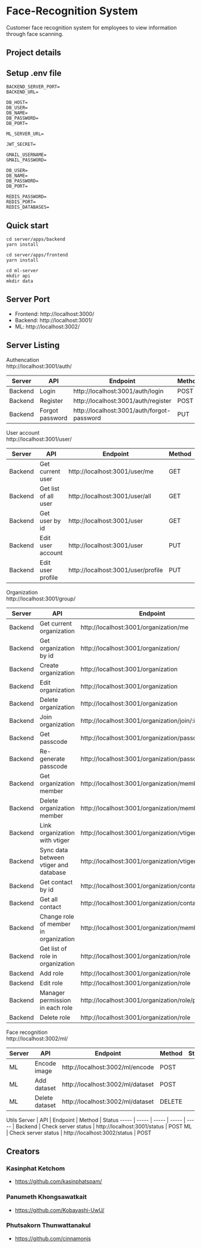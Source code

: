 # Face-Recognition System
Customer face recognition system for employees to view information through face scanning.

## Project details

## Setup .env file
````
BACKEND_SERVER_PORT=
BACKEND_URL=

DB_HOST=
DB_USER=
DB_NAME=
DB_PASSWORD=
DB_PORT=

ML_SERVER_URL=

JWT_SECRET=

GMAIL_USERNAME=
GMAIL_PASSWORD=
````

````
DB_USER=
DB_NAME=
DB_PASSWORD=
DB_PORT=

REDIS_PASSWORD=
REDIS_PORT=
REDIS_DATABASES=
````

## Quick start
````
cd server/apps/backend
yarn install
````

````
cd server/apps/frontend
yarn install
````

````
cd ml-server
mkdir api
mkdir data
````

## Server Port
* Frontend: http://localhost:3000/
* Backend:  http://localhost:3001/
* ML:       http://localhost:3002/

## Server Listing
Authencation\
http://localhost:3001/auth/

Server | API | Endpoint | Method | Status
----- | ----- | ----- | ----- | ----- |
Backend | Login | http://localhost:3001/auth/login | POST
Backend | Register | http://localhost:3001/auth/register | POST
Backend | Forgot password | http://localhost:3001/auth/forgot-password | PUT

User account\
http://localhost:3001/user/

Server | API | Endpoint | Method | Status
----- | ----- | ----- | ----- | ----- |
Backend | Get current user | http://localhost:3001/user/me | GET
Backend | Get list of all user | http://localhost:3001/user/all | GET
Backend | Get user by id | http://localhost:3001/user | GET
Backend | Edit user account | http://localhost:3001/user | PUT
Backend | Edit user profile | http://localhost:3001/user/profile | PUT

Organization\
http://localhost:3001/group/

Server | API | Endpoint | Method | Status
----- | ----- | ----- | ----- | ----- |
Backend | Get current organization | http://localhost:3001/organization/me | GET
Backend | Get organization by id | http://localhost:3001/organization/ | GET
Backend | Create organization | http://localhost:3001/organization | POST
Backend | Edit organization | http://localhost:3001/organization | PUT
Backend | Delete organization | http://localhost:3001/organization | DELETE
Backend | Join organization | http://localhost:3001/organization/join/:id | POST
Backend | Get passcode | http://localhost:3001/organization/passcode | GET
Backend | Re-generate passcode | http://localhost:3001/organization/passcode | PUT
Backend | Get organization member | http://localhost:3001/organization/member | GET
Backend | Delete organization member | http://localhost:3001/organization/member | DELETE
Backend | Link organization with vtiger | http://localhost:3001/organization/vtiger | PUT
Backend | Sync data between vtiger and database | http://localhost:3001/organization/vtiger | POST
Backend | Get contact by id | http://localhost:3001/organization/contact | GET
Backend | Get all contact | http://localhost:3001/organization/contact/all | GET
Backend | Change role of member in organization | http://localhost:3001/organization/member/role | PUT
Backend | Get list of role in organization | http://localhost:3001/organization/role | GET
Backend | Add role | http://localhost:3001/organization/role | POST
Backend | Edit role | http://localhost:3001/organization/role | PUT
Backend | Manager permission in each role | http://localhost:3001/organization/role/permission | PUT
Backend | Delete role | http://localhost:3001/organization/role | DELETE

Face recognition\
http://localhost:3002/ml/

Server | API | Endpoint | Method | Status
----- | ----- | ----- | ----- | ----- |
ML | Encode image | http://localhost:3002/ml/encode | POST
ML | Add dataset | http://localhost:3002/ml/dataset | POST
ML | Delete dataset | http://localhost:3002/ml/dataset | DELETE

Utils
Server | API | Endpoint | Method | Status
----- | ----- | ----- | ----- | ----- |
Backend | Check server status | http://localhost:3001/status | POST
ML | Check server status | http://localhost:3002/status | POST

## Creators
### Kasinphat Ketchom
* https://github.com/kasinphatspam/
### Panumeth Khongsawatkait
* https://github.com/Kobayashi-UwU/
### Phutsakorn Thunwattanakul
* https://github.com/cinnamonjs

